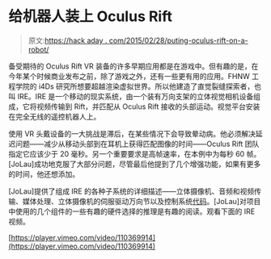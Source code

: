 # 给机器人装上 Oculus Rift

> 原文:[https://hack aday . com/2015/02/28/puting-oculus-rift-on-a-robot/](https://hackaday.com/2015/02/28/putting-oculus-rift-on-a-robot/)

备受期待的 Oculus Rift VR 装备的许多早期应用都是在游戏中。但有趣的是，在今年某个时候商业发布之前，除了游戏之外，还有一些更有用的应用。FHNW 工程学院的 i4Ds 研究所想要超越渲染虚拟世界。所以他建造了直觉裂缝探索者，也叫 IRE。IRE 是一个移动的现实系统，由一个装有万向支架的立体视觉相机设备组成，它将视频传输到 Rift，并匹配从 Oculus Rift 接收的头部运动。视觉平台安装在完全无线的遥控机器人上。

使用 VR 头戴设备的一大挑战是滞后，在某些情况下会导致晕动病。他必须解决延迟问题——减少从移动头部到在耳机上获得匹配图像的时间——Oculus Rift 团队指定它应该少于 20 毫秒。另一个重要要求是高帧速率，在本例中为每秒 60 帧。[JoLau]成功地克服了大部分问题，尽管最后他提到了几个增强功能，如果有更多的时间，他还想添加。

[JoLau]提供了组成 IRE 的各种子系统的详细描述——立体摄像机、音频和视频传输、媒体处理、立体摄像机的伺服驱动万向节以及控制系统[代码](https://github.com/i4Ds/IRE)。[JoLau]对项目中使用的几个组件的一些有趣的硬件选择的推理是有趣的阅读。观看下面的 IRE 视频。

[https://player.vimeo.com/video/110369914](https://player.vimeo.com/video/110369914)